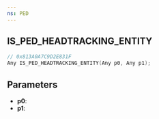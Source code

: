 ```yaml
---
ns: PED
---
```

## IS_PED_HEADTRACKING_ENTITY

```c
// 0x813A0A7C9D2E831F
Any IS_PED_HEADTRACKING_ENTITY(Any p0, Any p1);
```

## Parameters
* **p0**:
* **p1**:
